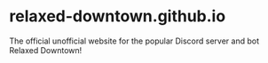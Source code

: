 # relaxed-downtown.github.io
The official unofficial website for the popular Discord server and bot Relaxed Downtown! 
